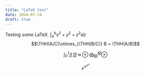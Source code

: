 ```yaml
---
title: "LaTeX test"
date: 2024-07-24
draft: true
---
```

$\DeclareMathOperator{\THH}{THH}$
Testing some LaTeX. $\int_a^b x^2+y^2+z^2 dz$
$$\THH(A/C)\otimes_{\THH(B/C)} B = \THH(A/B)$$

$$\int_0^1 \iint \iiint \lhd \otimes \bigotimes_{\bigotimes}^{\bigotimes} \otimes$$

$$x^{n^{n^n}}$$